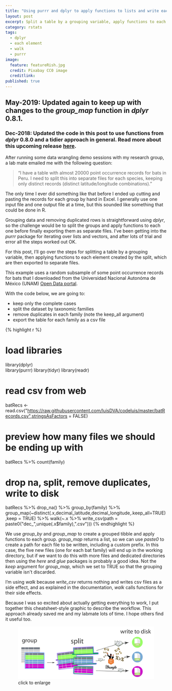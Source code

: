 ```yaml
---
title: "Using purrr and dplyr to apply functions to lists and write each element to disk"
layout: post
excerpt: Split a table by a grouping variable, apply functions to each element, and export to separate files. 
category: rstats
tags:
  - dplyr
  - each element
  - walk
  - purrr
image:
  feature: featureRish.jpg
  credit: Pixabay CC0 image
  creditlink:
published: true
---
```

## May-2019: Updated again to keep up with changes to the _group\_map_ function in _dplyr_ 0.8.1.  
### Dec-2018: Updated the code in this post to use functions from _dplyr_ 0.8.0 and a tidier approach in general. Read more about this upcoming release [here](https://www.tidyverse.org/articles/2018/12/dplyr-0-8-0-release-candidate/). 

After running some data wrangling demo sessions with my research group, a lab mate emailed me with the following question:

> “I have a table with almost 20000 point occurrence records for bats in Peru. I need to split this into separate files for each species, keeping only distinct records (distinct latitude/longitude combinations).”

The only time I ever did something like that before I ended up cutting and pasting the records for each group by hand in Excel. I generally use one input file and one output file at a time, but this sounded like something that could be done in R.

Grouping data and removing duplicated rows is straightforward using _dplyr_, so the challenge would be to split the groups and apply functions to each one before finally exporting them as separate files. I’ve been getting into the _purrr_ package for iterating over lists and vectors, and after lots of trial and error all the steps worked out OK.

For this post, I’ll go over the steps for splitting a table by a grouping variable, then applying functions to each element created by the split, which are then exported to separate files. 

This example uses a random subsample of some point occurrence records for bats that I downloaded from the Universidad Nacional Autonóma de México (UNAM) [Open Data portal](https://datosabiertos.unam.mx/).

With the code below, we are going to:

- keep only the complete cases
- split the dataset by taxonomic families
- remove duplicates in each family (note the keep_all argument)
- export the table for each family as a csv file

{% highlight r %}
# load libraries
library(dplyr)  
library(purrr)
library(tidyr)
library(readr)

# read csv from web
batRecs <- read.csv("https://raw.githubusercontent.com/luisDVA/codeluis/master/batRecords.csv",stringsAsFactors = FALSE)

# preview how many files we should be ending up with
batRecs %>% count(family)


# drop na, split, remove duplicates, write to disk
batRecs %>%  drop_na() %>% 
  group_by(family) %>% group_map(~distinct(.x,decimal_latitude,decimal_longitude,.keep_all=TRUE),keep = TRUE) %>% 
  walk(~.x %>%  write_csv(path = paste0("dec_",unique(.x$family),".csv")))
{% endhighlight %}

We use _group\_by_ and _group\_map_ to create a grouped tibble and apply functions to each group. _group\_map_ returns a list, so we can use _paste0_ to create a path for each file to be written, including a custom prefix. In this case, the five new files (one for each bat family) will end up in the working directory, but if we want to do this with more files and dedicated directories then using the _here_ and _glue_ packages is probably a good idea. Not the _keep_ argument for _group\_map_, which we set to TRUE so that the grouping variable isn't discarded. 

I’m using _walk_ because _write\_csv_ returns nothing and writes csv files as a side effect, and as explained in the documentation, _walk_ calls functions for their side effects.   

Because I was so excited about actually getting everything to work, I put together this cheatsheet-style graphic to describe the workflow. This approach already saved me and my labmate lots of time. I hope others find it useful too. 

<figure>
    <a href="/images/purrrPost.png"><img src="/images/purrrPost.png"></a>
        <figcaption>click to enlarge</figcaption>
</figure>

